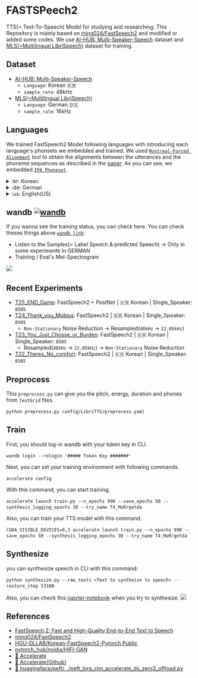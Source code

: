 # FASTSPeech2
 TTS(= Text-To-Speech) Model for studying and researching. This Repository is mainly based on [ming024/FastSpeech2](https://github.com/ming024/FastSpeech2) and modified or added some codes. We use [AI-HUB: Multi-Speaker-Speech](https://aihub.or.kr/aihubdata/data/view.do?currMenu=115&topMenu=100&aihubDataSe=realm&dataSetSn=542) dataset and [MLS(=Multilingual LibriSpeech)](https://www.openslr.org/94/) dataset for training. 

## Dataset
- [AI-HUB: Multi-Speaker-Speech](https://aihub.or.kr/aihubdata/data/view.do?currMenu=115&topMenu=100&aihubDataSe=realm&dataSetSn=542)
  - `Language`: Korean :kr:
  - `sample_rate`: 48kHz
- [MLS(=Multilingual LibriSpeech)](https://www.openslr.org/94/)
  - `Language`: German :de:
  - `sample_rate`: 16kHz


## Languages
 We trained FastSpeech2 Model following languages with introducing each language's phonsets we embedded and trained. We used [`Montreal-Forced Alignment`](https://montreal-forced-aligner.readthedocs.io/en/latest/user_guide/workflows/alignment.html) tool to obtain the alignments between the utterances and the phoneme sequences as described in the [paper](https://arxiv.org/pdf/2006.04558.pdf). As you can see, we embedded [`IPA Phoneset`](https://en.wikipedia.org/wiki/International_Phonetic_Alphabet). 
<details>
<summary>:kr: Korean</summary>
<div>
<a href="https://mfa-models.readthedocs.io/en/latest/dictionary/Korean/Korean%20MFA%20dictionary%20v2_0_0a.html">Korean MFA dictionary v2.0.0a</a> : <code style="white-space:nowrap;"> 'b d dʑ e eː h i iː j k kʰ k̚ k͈ m n o oː p pʰ p̚ p͈ s sʰ s͈ t tɕ tɕʰ tɕ͈ tʰ t̚ t͈ u uː w x ç ŋ ɐ ɕʰ ɕ͈ ɛ ɛː ɡ ɣ ɥ ɦ ɨ ɨː ɭ ɰ ɲ ɸ ɾ ʌ ʌː ʎ ʝ β'</code>
</div>
</details>

<details>
<summary>:de: German</summary>
<div>
<a href="https://mfa-models.readthedocs.io/en/latest/dictionary/German/German%20MFA%20dictionary%20v2_0_0a.html">German MFA dictionary v2.0.0a</a> : <code style="white-space:nowrap;">a aj aw aː b c cʰ d eː f h iː j k kʰ l l̩ m m̩ n n̩ oː p pf pʰ s t ts tʃ tʰ uː v x yː z ç øː ŋ œ ɐ ɔ ɔʏ ə ɛ ɟ ɡ ɪ ɲ ʁ ʃ ʊ ʏ</code>
</div>
</details>

<details>
<summary>:us: English(US)</summary>
<div>
<a href="https://mfa-models.readthedocs.io/en/latest/dictionary/English/English%20MFA%20dictionary%20v2_2_1.html">English MFA dictionary v2.2.1</a> : <code style="white-space:nowrap;">a aj aw aː b bʲ c cʰ cʷ d dʒ dʲ d̪ e ej f fʲ fʷ h i iː j k kp kʰ kʷ l m mʲ m̩ n n̩ o ow p pʰ pʲ pʷ s t tʃ tʰ tʲ tʷ t̪ u uː v vʲ vʷ w z æ ç ð ŋ ɐ ɑ ɑː ɒ ɒː ɔ ɔj ə əw ɚ ɛ ɛː ɜ ɜː ɝ ɟ ɟʷ ɡ ɡb ɡʷ ɪ ɫ ɫ̩ ɲ ɹ ɾ ɾʲ ɾ̃ ʃ ʉ ʉː ʊ ʎ ʒ ʔ θ</code>
</div>
</details>


## wandb [![wandb](https://raw.githubusercontent.com/wandb/assets/main/wandb-github-badge-gradient.svg)](https://wandb.ai/wako/FastSpeech2_german)
 If you wanna see the training status, you can check here. You can check theses things above [`wandb link`](https://wandb.ai/wako/FastSpeech2_german):
- Listen to the Samples(= Label Speech & predicted Speech) -> Only in some experiments in GERMAN
- Training / Eval's Mel-Spectrogram

 <img src="/imgs/스크린샷 2023-11-20 오후 9.30.33.png" width="83%"></img>

## Recent Experiments
- [T25_END_Game](https://wandb.ai/wako/FASTSpeech2/runs/jmgusg30?workspace=user-wako): FastSpeech2 + PostNet | :kr: Korean | Single_Speaker: `8505`
- [T24_Thank_you_Mobius](https://wandb.ai/wako/FASTSpeech2/runs/dzitww6h?workspace=user-wako): FastSpeech2 | :kr: Korean | Single_Speaker: `8505`
  - `Non-Stationary` Noise Reduction -> Resampled(`48kHz` -> `22.05kHz`)
- [T23_You_Just_Chosse_ur_Burden](https://wandb.ai/wako/FASTSpeech2/runs/3nkazngt?workspace=user-wako): FastSpeech2 | :kr: Korean | Single_Speaker: `8505`
  - Resampled(`48kHz` -> `22.05kHz`) -> `Non-Stationary` Noise Reduction
- [T22_Theres_No_comfort](https://wandb.ai/wako/FASTSpeech2/runs/7gzyljgd?workspace=user-wako): FastSpeech2 | :kr: Korean | Single_Speaker: `8505`


## Preprocess
 This `preprocess.py` can give you the pitch, energy, duration and phones from `TextGrid` files. 
```
python preprocess.py config/LibriTTS/preprocess.yaml 
```

## Train
 First, you should log-in wandb with your token key in CLI. 
```
wandb login --relogin '##### Token Key #######'
```

 Next, you can set your training environment with following commands. 
```
accelerate config
```

 With this command, you can start training. 
```
accelerate launch train.py --n_epochs 990 --save_epochs 50 --synthesis_logging_epochs 30 --try_name T4_MoRrgetda
```

Also, you can train your TTS model with this command.
```
CUDA_VISIBLE_DEVICES=0,3 accelerate launch train.py --n_epochs 990 --save_epochs 50 --synthesis_logging_epochs 30 --try_name T4_MoRrgetda
```

## Synthesize
you can synthesize speech in CLI with this command: 
```
python synthesize.py --raw_texts <Text to syntheize to speech> --restore_step 53100
```
Also, you can check this [jupyter-notebook](https://github.com/elu-lab/FASTSPeech2/blob/main/synthesize_example.ipynb) when you try to synthesize.
 <img src="/imgs/스크린샷 2023-11-20 오후 9.33.27.png" width="83%"></img>


## References
- [FastSpeech 2: Fast and High-Quality End-to-End Text to Speech](https://arxiv.org/abs/2006.04558)
- [ming024/FastSpeech2](https://github.com/ming024/FastSpeech2)
- [HGU-DLLAB/Korean-FastSpeech2-Pytorch
Public](https://github.com/HGU-DLLAB/Korean-FastSpeech2-Pytorch)
- [pytorch_hub/nvidia/HIFI-GAN](https://pytorch.org/hub/nvidia_deeplearningexamples_hifigan/)
- [🤗 Accelerate](https://huggingface.co/docs/accelerate/package_reference/accelerator)
- [🤗 Accelerate(Github)](https://github.com/huggingface/accelerate) 
- [🤗 huggingface/peft/.../peft_lora_clm_accelerate_ds_zero3_offload.py](https://github.com/huggingface/peft/blob/main/examples/causal_language_modeling/peft_lora_clm_accelerate_ds_zero3_offload.py)

